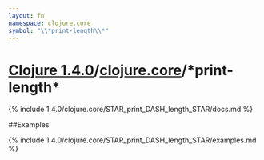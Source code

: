 ```yaml
---
layout: fn
namespace: clojure.core
symbol: "\\*print-length\\*"
---
```


# [Clojure 1.4.0](../../)/[clojure.core](../)/\*print-length\*

{% include 1.4.0/clojure.core/STAR_print_DASH_length_STAR/docs.md %}

##Examples

{% include 1.4.0/clojure.core/STAR_print_DASH_length_STAR/examples.md %}

